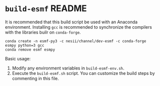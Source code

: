 # ``build-esmf`` README

It is recommended that this build script be used with an Anaconda environment. Installing `gcc` is recommended to synchronize the compilers with the libraries builr on `conda-forge`.

```
conda create -n esmf-py3 -c nesii/channel/dev-esmf -c conda-forge esmpy python=3 gcc
conda remove esmf esmpy
```

Basic usage:
1. Modify any environment variables in `build-esmf-env.sh`.
2. Execute the `build-esmf.sh` script. You can customize the build steps by commenting in this file.

